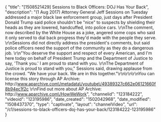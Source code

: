 {
    "title": "[1508521429] Sessions to Black Officers: DOJ Has Your Back",
    "description": "(1 Aug 2017) Attorney General Jeff Sessions on Tuesday addressed a major black law enforcement group, just days after President Donald Trump said police shouldn't be \"nice\" to suspects by shielding their heads as they are lowered, handcuffed, into police cars. \r\nThe comment, now described by the White House as a joke, angered some cops who said it only served to dial back progress they'd made with the people they serve. \r\nSessions did not directly address the president's comments, but said police officers need the support of the community as they do a dangerous job. \r\n\"You deserve the support and respect of every American, and I'm here today on behalf of President Trump and the Department of Justice to say, 'Thank you.' I am proud to stand with you. \r\nThe Department of Justice is proud to stand with you,\" Sessions said, drawing applause from the crowd. \"We have your back. We are in this together.\"\r\n\r\n\r\nYou can license this story through AP Archive: http:\/\/www.aparchive.com\/metadata\/youtube\/49389327c662e06121660f8b94ec1f2c \r\nFind out more about AP Archive: http:\/\/www.aparchive.com\/HowWeWork",
    "channelid": "123184222",
    "videoid": "123195986",
    "date_created": "1502042968",
    "date_modified": "1508437370",
    "type": "captivate",
    "layout": "channelVideo",
    "url": "\/c1\/sessions-to-black-officers-doj-has-your-back\/123184222-123195986"
}
